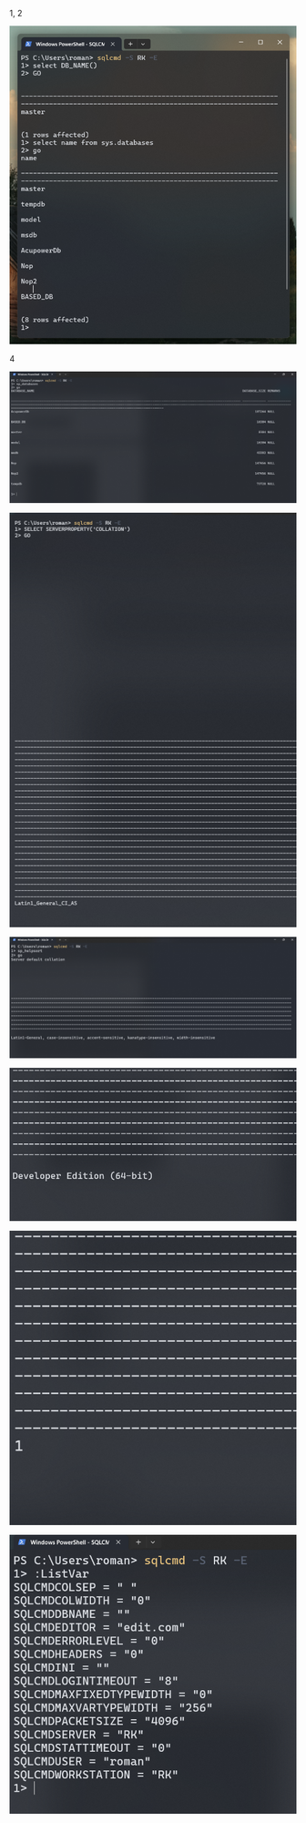 1, 2

![Example 2 and 3](./example-2-3.png)

4

![4](./example-4.png)

![5](./example-5.png)

![6](./example-6.png)

![7](./example-7.png)

![8](./example-8.png)

![9](./example-9.png)
